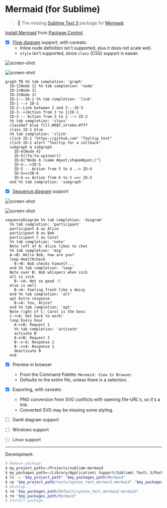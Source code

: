 # Mermaid (for Sublime)

> :tropical_fish: The missing [Sublime Text 3][] package for [Mermaid][].

[Install Mermaid][] from [Package Control][].

- [x] [Flow diagram][] support, with caveats:
  - Inline node definition isn't supported, plus it does not scale well.
  - `style` isn't supported, since `class` (CSS) support is easier.

![screen-shot](https://user-images.githubusercontent.com/100884/32150205-087a7d82-bccd-11e7-829f-439cd669948e.png)

![screen-shot](https://user-images.githubusercontent.com/100884/32150207-08af2b18-bccd-11e7-9ea8-b3263f6ac23d.png)

```mermaid
graph TB %% tab completion: 'graph'
  ID-1[Node 1] %% tab completion: 'node'
  ID-2>Node 2]
  ID-3(Node 3)
  ID-1---ID-2 %% tab completion: 'link'
  ID-1 --> ID-3
  ID-2--Link between 2 and 3---ID-3
  ID-3-->|Action from 3 to 1|ID-1
  ID-3 -- Action from 3 to 2 --> ID-2
  %% tab completion: 'class'
  classDef blue fill:#08f,stroke:#fff
  class ID-1 blue
  %% tab completion: 'click'
  click ID-1 "https://github.com" "Tooltip text"
  click ID-2 alert "Tooltip for a callback"
  subgraph A subgraph
    ID-4{Node 4}
    ID-5((fa:fa-spinner))
    ID-6["Node 6 (same #quot;shape#quot;)"]
    ID-4-.->ID-5
    ID-5 -. Action from 5 to 4 .-> ID-4
    ID-5==>ID-6
    ID-6 == Action from 6 to 5 ==> ID-5
  end %% tab completion: 'subgraph'
```

- [x] [Sequence diagram][] support

![screen-shot](https://user-images.githubusercontent.com/100884/32150206-0895ab7a-bccd-11e7-8824-ed71501e8e01.png)

![screen-shot](https://user-images.githubusercontent.com/100884/32150208-08c92338-bccd-11e7-8402-284674c0cbb6.png)

```mermaid
sequenceDiagram %% tab completion: 'diagram'
  %% tab completion: 'participant'
  participant A as Alice
  participant B as Bob
  participant C as Carol
  %% tab completion: 'note'
  Note left of A: Alice likes to chat
  %% tab completion: 'msg'
  A->B: Hello Bob, how are you?
  loop Healthcheck
    B->B: Bob checks himself...
  end %% tab completion: 'loop'
  Note over B: Bob whispers when sick
  alt is sick
    B-->A: Not so good :(
  else is well
    B->A: Feeling fresh like a daisy
  end %% tab completion: 'alt'
  opt Extra response
    B->A: You, Alice?
  end %% tab completion: 'opt'
  Note right of C: Carol is the boss
  C->>A: Get back to work!
  loop Every hour
    A->>B: Request 1
    %% tab completion: 'activate'
    activate B
    A-x+B: Request 2
    B--x-A: Response 2
    B-->>A: Response 1
    deactivate B
  end
```

- [x] Preview in browser
  - From the Command Palette: `Mermaid: View In Browser`
  - Defaults to the entire file, unless there is a selection.

- [x] Exporting, with caveats:
  - PNG conversion from SVG conflicts with opening file-URL's, so it's a link.
  - Converted SVG may be missing some styling.

- [ ] Gantt diagram support
- [ ] Windows support
- [ ] Linux support

[Sublime Text 3]: http://www.sublimetext.com
[Mermaid]: http://knsv.github.io/mermaid
[Flow diagram]: https://mermaidjs.github.io/flowchart.html
[Sequence diagram]: https://mermaidjs.github.io/sequenceDiagram.html
[Install Mermaid]: https://packagecontrol.io/packages/Mermaid
[Package Control]: https://packagecontrol.io

---

Development:

```sh
# Remove package.
$ my_project_path=~/Projects/sublime-mermaid
$ my_packages_path=~/Library/Application\ Support/Sublime\ Text\ 3/Packages
$ ln -s "$my_project_path" "$my_packages_path/Mermaid"
$ cp "$my_project_path/tests/syntax_test_mermaid.mermaid" "$my_packages_path/Default"
# Develop...
$ rm "$my_packages_path/Default/syntax_test_mermaid.mermaid"
$ rm "$my_packages_path/Mermaid"
# Install package.
```
